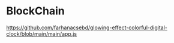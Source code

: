 # BlockChain

https://github.com/farhanacsebd/glowing-effect-colorful-digital-clock/blob/main/main/app.js
